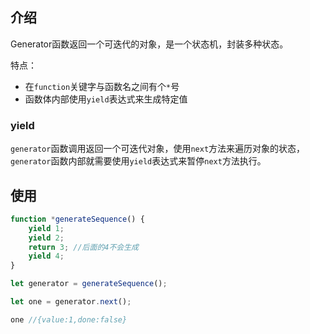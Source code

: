 ## 介绍

Generator函数返回一个可迭代的对象，是一个状态机，封装多种状态。

特点：
* 在`function`关键字与函数名之间有个`*`号
* 函数体内部使用`yield`表达式来生成特定值


### yield
`generator`函数调用返回一个可迭代对象，使用`next`方法来遍历对象的状态，`generator`函数内部就需要使用`yield`表达式来暂停`next`方法执行。

## 使用
```js
function *generateSequence() {
    yield 1;
    yield 2;
    return 3; //后面的4不会生成
    yield 4;
}

let generator = generateSequence();

let one = generator.next();

one //{value:1,done:false}

```
